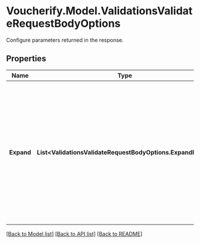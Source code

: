 # Voucherify.Model.ValidationsValidateRequestBodyOptions
Configure parameters returned in the response.

## Properties

Name | Type | Description | Notes
------------ | ------------- | ------------- | -------------
**Expand** | **List&lt;ValidationsValidateRequestBodyOptions.ExpandEnum&gt;** | The expand array lets you configure the parameters included in the response. Depending on the strings included in the array, the response will contain different details.   | **Expand Option** | **Response Body** | |:- --|:- --| | [\&quot;order\&quot;] | - Same response as fallback response (without an options object).&lt;br&gt;- Order data with calculated discounts are listed in each child redeemable object.&lt;br&gt;- Metadata not included for each discount type. | | [\&quot;redeemable\&quot;] | Expands redeemable objects by including &#x60;metadata&#x60; for each discount type. | | [\&quot;order\&quot;, \&quot;redeemable\&quot;] | - Order data with calculated discounts are listed in each child redeemable object.&lt;br&gt;- Includes &#x60;metadata&#x60; for each discount type. | | [\&quot;category\&quot;] | - Returns an expanded &#x60;categories&#x60; object, showing details about the category. | | [optional] 

[[Back to Model list]](../README.md#documentation-for-models) [[Back to API list]](../README.md#documentation-for-api-endpoints) [[Back to README]](../README.md)

